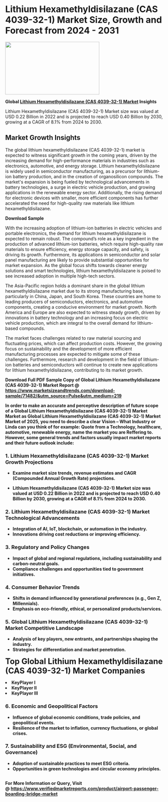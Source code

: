 <H1>Lithium Hexamethyldisilazane (CAS 4039-32-1) Market Size, Growth and Forecast from 2024 - 2031</H1><img class="aligncenter size-medium wp-image-584254" src="https://thirdeyenews.in/wp-content/uploads/2024/09/Global-Market-Research-300x168.jpeg" alt="" width="300" height="168" /><p><strong>Global&nbsp;<a href="https://www.marketsizeandtrends.com/download-sample/71482/&amp;utm_source=Pulse&amp;utm_medium=219">Lithium Hexamethyldisilazane (CAS 4039-32-1) Market</a> Insights</strong></p><p>Lithium Hexamethyldisilazane (CAS 4039-32-1) Market size was valued at USD 0.22 Billion in 2022 and is projected to reach USD 0.40 Billion by 2030, growing at a CAGR of 8.1% from 2024 to 2030.</p><p><h2>Market Growth Insights</h2> <p>The global lithium hexamethyldisilazane (CAS 4039-32-1) market is expected to witness significant growth in the coming years, driven by the increasing demand for high-performance materials in industries such as electronics, automotive, and energy storage. Lithium hexamethyldisilazane is widely used in semiconductor manufacturing, as a precursor for lithium-ion battery production, and in the creation of organosilicon compounds. The market's expansion is being fueled by technological advancements in battery technologies, a surge in electric vehicle production, and growing applications in the renewable energy sector. Additionally, the rising demand for electronic devices with smaller, more efficient components has further accelerated the need for high-quality raw materials like lithium hexamethyldisilazane.</p> <p><strong>Download Sample</strong></p> <p>With the increasing adoption of lithium-ion batteries in electric vehicles and portable electronics, the demand for lithium hexamethyldisilazane is expected to remain robust. The compound’s role as a key ingredient in the production of advanced lithium-ion batteries, which require high-quality raw materials to ensure efficiency, energy storage capacity, and safety, is driving its growth. Furthermore, its applications in semiconductor and solar panel manufacturing are likely to provide substantial opportunities for market expansion. As the global focus shifts towards cleaner energy solutions and smart technologies, lithium hexamethyldisilazane is poised to see increased adoption in multiple high-tech sectors.</p> <p>The Asia-Pacific region holds a dominant share in the global lithium hexamethyldisilazane market due to its strong manufacturing base, particularly in China, Japan, and South Korea. These countries are home to leading producers of semiconductors, electronics, and automotive components, creating a conducive environment for market growth. North America and Europe are also expected to witness steady growth, driven by innovations in battery technology and an increasing focus on electric vehicle production, which are integral to the overall demand for lithium-based compounds.</p> <p>The market faces challenges related to raw material sourcing and fluctuating prices, which can affect production costs. However, the growing focus on sustainability and the development of more efficient manufacturing processes are expected to mitigate some of these challenges. Furthermore, research and development in the field of lithium-ion batteries and semiconductors will continue to create new applications for lithium hexamethyldisilazane, contributing to its market growth.</p> <p><strong></p><p><span class=""><strong>Download Full PDF Sample Copy of Global Lithium Hexamethyldisilazane (CAS 4039-32-1) Market Report</strong> @ <a href="https://www.marketsizeandtrends.com/download-sample/71482/&amp;utm_source=Pulse&amp;utm_medium=219" target="_blank">https://www.marketsizeandtrends.com/download-sample/71482/&amp;utm_source=Pulse&amp;utm_medium=219</a></span></p><p>In order to make an accurate and perceptive description of future scope of a Global&nbsp;Lithium Hexamethyldisilazane (CAS 4039-32-1) Market Market as Global&nbsp;Lithium Hexamethyldisilazane (CAS 4039-32-1) Market Market of 2025, you need to describe a clear Vision &ndash; What Industry or Linda can you think of for example: Quote from a Technology, healthcare, automotive, renewable energy, name the market you are Reffering to. However, some general trends and factors usually impact market reports and their future outlook include:</p><h3>1.&nbsp;<strong>Lithium Hexamethyldisilazane (CAS 4039-32-1) Market Growth Projections</strong></h3><ul><li>Examine market size trends, revenue estimates and CAGR (Compounded Annual Growth Rate) projections.</li><li><p>Lithium Hexamethyldisilazane (CAS 4039-32-1) Market size was valued at USD 0.22 Billion in 2022 and is projected to reach USD 0.40 Billion by 2030, growing at a CAGR of 8.1% from 2024 to 2030.</p></li></ul><h3>2.&nbsp;<strong>Lithium Hexamethyldisilazane (CAS 4039-32-1) Market Technological Advancements</strong></h3><ul><li>Integration of AI, IoT, blockchain, or automation in the industry.</li><li>Innovations driving cost reductions or improving efficiency.</li></ul><h3>3.&nbsp;<strong>Regulatory and Policy Changes</strong></h3><ul><li>Impact of global and regional regulations, including sustainability and carbon-neutral goals.</li><li>Compliance challenges and opportunities tied to government initiatives.</li></ul><h3>4.&nbsp;<strong>Consumer Behavior Trends</strong></h3><ul><li>Shifts in demand influenced by generational preferences (e.g., Gen Z, Millennials).</li><li>Emphasis on eco-friendly, ethical, or personalized products/services.</li></ul><h3>5.&nbsp;<strong>Global Lithium Hexamethyldisilazane (CAS 4039-32-1) Market Competitive Landscape</strong></h3><ul><li>Analysis of key players, new entrants, and partnerships shaping the industry.</li><li>Strategies for differentiation and market penetration.</li></ul><p data-pm-slice="1 1 []"><span style="color: inherit; font-family: inherit; font-size: 25px;">Top Global Lithium Hexamethyldisilazane (CAS 4039-32-1) Market Companies</span></p><div class="" data-test-id=""><p><li>KeyPlayer I</li><li> KeyPlayer II</li><li> KeyPlayer III</li></p></div><h3>6.&nbsp;<strong>Economic and Geopolitical Factors</strong></h3><ul><li>Influence of global economic conditions, trade policies, and geopolitical events.</li><li>Resilience of the market to inflation, currency fluctuations, or global crises.</li></ul><h3>7.&nbsp;<strong>Sustainability and ESG (Environmental, Social, and Governance)</strong></h3><ul><li>Adoption of sustainable practices to meet ESG criteria.</li><li>Opportunities in green technologies and circular economy principles.</li></ul><h2><strong style="font-size: 14px;">For More Information or Query, Visit @&nbsp;</strong><a style="background-color: #ffffff; font-size: 14px;" href="https://www.marketsizeandtrends.com/report/lithium-hexamethyldisilazane-cas-4039-32-1-market/" target="_blank">https://www.verifiedmarketreports.com/product/airport-passenger-boarding-bridge-market</a></h2>
